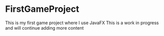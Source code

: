# FirstGameProject
This is my first game project where I use JavaFX
This is a work in progress and will continue adding more content
